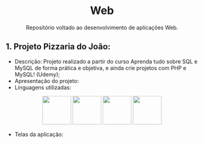 <h1 align = "center">Web</h1>

<p align = "center">Repositório voltado ao desenvolvimento de aplicações Web.</p>

## 1. Projeto Pizzaria do João:

* Descrição: Projeto realizado a partir do curso Aprenda tudo sobre SQL e MySQL de forma prática e objetiva, e ainda crie projetos com PHP e MySQL! (Udemy);
* Apresentação do projeto: 
* Linguagens utilizadas:
<div align = "center">
  <img src="https://cdn.jsdelivr.net/gh/devicons/devicon@latest/icons/mysql/mysql-original.svg" height = "75px"/>
  <img src="https://cdn.jsdelivr.net/gh/devicons/devicon@latest/icons/php/php-original.svg" height = "75px"/>
  <img src="https://cdn.jsdelivr.net/gh/devicons/devicon@latest/icons/html5/html5-plain-wordmark.svg" height = "75px"/>
  <img src="https://cdn.jsdelivr.net/gh/devicons/devicon@latest/icons/css3/css3-plain-wordmark.svg" height = "75px"/>
</div>

* Telas da aplicação:


